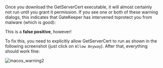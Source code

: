 Once you download the GetServerCert executable, it will almost certainly not run until you grant it permission. 
If you see one or both of these warning dialogs, this indicates that GateKeeper has intervened toprotect you from malware (which is good):

This is a **false positive**, however! 

To fix this, you need to explicitly allow GetServerCert to run as shown in the following screenshot (just click on `Allow Anyway`). After that, everything should work fine:

![macos_warning2](https://github.com/user-attachments/assets/e93d6ec4-9f9f-4f13-8d6e-5609733703fa)
